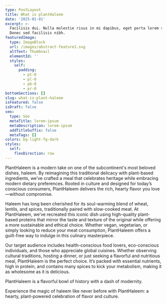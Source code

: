 ```yaml
---
type: PostLayout
title: What is plantHaleem
date: '2025-01-01'
excerpt: >-
  Facilisis dui. Nulla molestie risus in mi dapibus, eget porta lorem semper.
  Donec sed facilisis nibh.
featuredImage:
  type: ImageBlock
  url: /images/abstract-feature1.svg
  altText: Thumbnail
  elementId: ''
  styles:
    self:
      padding:
        - pt-0
        - pl-0
        - pb-0
        - pr-0
bottomSections: []
slug: what-is-plant-haleem
isFeatured: false
isDraft: false
seo:
  type: Seo
  metaTitle: lorem-ipsum
  metaDescription: lorem-ipsum
  addTitleSuffix: false
  metaTags: []
colors: bg-light-fg-dark
styles:
  self:
    flexDirection: row
---
```

PlantHaleem is a modern take on one of the subcontinent's most beloved dishes, haleem. By reimagining this traditional delicacy with plant-based ingredients, we’ve crafted a meal that celebrates heritage while embracing modern dietary preferences. Rooted in culture and designed for today’s conscious consumers, PlantHaleem delivers the rich, hearty flavor you love—without compromise.

Haleem has long been cherished for its soul-warming blend of wheat, lentils, and spices, traditionally paired with slow-cooked meat. At PlantHaleem, we’ve recreated this iconic dish using high-quality plant-based proteins that mirror the taste and texture of the original while offering a more sustainable and ethical choice. Whether vegan, vegetarian, or simply looking to reduce your meat consumption, PlantHaleem offers a guilt-free way to indulge in this culinary masterpiece.

Our target audience includes health-conscious food lovers, eco-conscious individuals, and those who appreciate global cuisines. Whether observing cultural traditions, hosting a dinner, or just seeking a flavorful and nutritious meal, PlantHaleem is the perfect choice. It’s packed with essential nutrients, high in protein, and contains many spices to kick your metabolism, making it as wholesome as it is delicious.

PlantHaleem is a flavorful bowl of history with a dash of modernity.

Experience the magic of haleem like never before with PlantHaleem: a hearty, plant-powered celebration of flavor and culture.
